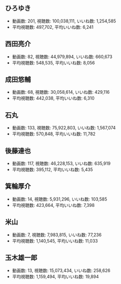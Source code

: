 ## ひろゆき

-   動画数: 201, 視聴数: 100,038,111, いいね数: 1,254,585
-   平均視聴数: 497,702, 平均いいね数: 6,241

## 西田亮介

-   動画数: 82, 視聴数: 44,979,894, いいね数: 660,673
-   平均視聴数: 548,535, 平均いいね数: 8,056

## 成田悠輔

-   動画数: 68, 視聴数: 30,058,614, いいね数: 429,116
-   平均視聴数: 442,038, 平均いいね数: 6,310

## 石丸

-   動画数: 133, 視聴数: 75,922,803, いいね数: 1,567,074
-   平均視聴数: 570,848, 平均いいね数: 11,782

## 後藤達也

-   動画数: 117, 視聴数: 46,228,153, いいね数: 635,919
-   平均視聴数: 395,112, 平均いいね数: 5,435

## 箕輪厚介

-   動画数: 14, 視聴数: 5,931,296, いいね数: 103,585
-   平均視聴数: 423,664, 平均いいね数: 7,398

## 米山

-   動画数: 7, 視聴数: 7,983,815, いいね数: 77,236
-   平均視聴数: 1,140,545, 平均いいね数: 11,033

## 玉木雄一郎

-   動画数: 13, 視聴数: 15,073,434, いいね数: 258,626
-   平均視聴数: 1,159,494, 平均いいね数: 19,894
